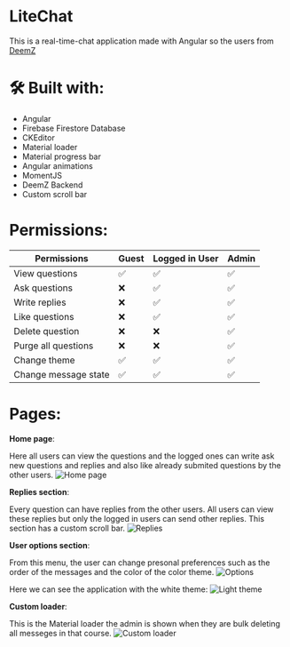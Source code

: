 # LiteChat

This is a real-time-chat application made with Angular so the users from [DeemZ](https://github.com/Berat-Dzhevdetov/DeemZ-Platform/tree/main/DeemZ)

# 🛠 Built with:

- Angular
- Firebase Firestore Database
- CKEditor
- Material loader
- Material progress bar
- Angular animations
- MomentJS
- DeemZ Backend
- Custom scroll bar

# Permissions:

| **Permissions**      | Guest | Logged in User | Admin |
| -------------------- | ----- | -------------- | ----- |
| View questions       | ✅    | ✅             | ✅    |
| Ask questions        | ❌    | ✅             | ✅    |
| Write replies        | ❌    | ✅             | ✅    |
| Like questions       | ❌    | ✅             | ✅    |
| Delete question      | ❌    | ❌             | ✅    |
| Purge all questions  | ❌    | ❌             | ✅    |
| Change theme         | ✅    | ✅             | ✅    |
| Change message state | ✅    | ✅             | ✅    |

# Pages:

**Home page**:

Here all users can view the questions and the logged ones can write ask new questions and replies and also like already submited questions by the other users.
![Home page](https://user-images.githubusercontent.com/56674380/140882095-8c04a264-30a8-4e69-96f7-d6abf241ebf8.png)


**Replies section**:

Every question can have replies from the other users. All users can view these replies but only the logged in users can send other replies. This section has a custom scroll bar.
![Replies](https://user-images.githubusercontent.com/56674380/140882225-9a85ee2b-6498-4beb-9901-441c25c1d426.png)

**User options section**:

From this menu, the user can change presonal preferences such as the order of the messages and the color of the color theme.
![Options](https://user-images.githubusercontent.com/56674380/140882315-c878588c-04bd-43f2-ba15-052711a07aa8.png)

Here we can see the application with the white theme:
![Light theme](https://user-images.githubusercontent.com/56674380/140882417-ed7ad53c-4b3d-4c56-8bef-abd44a804d82.png)


**Custom loader**:

This is the Material loader the admin is shown when they are bulk deleting all messeges in that course.
![Custom loader](https://user-images.githubusercontent.com/56674380/140882503-643c53cf-1e51-4bf3-98a8-1079faa4bbbb.png)

